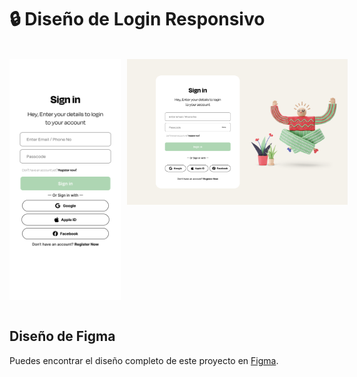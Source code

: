 # **🔒 Diseño de Login Responsivo**
<br>
<div style="display: flex; align-items: start; gap:10px">
<img src="./assets/img/page-mobile.png" alt="Página de incio de sesión en mobile" width="auto" height="385px">
<img src="./assets/img/page.png" alt="Página de incio de sesión en mobile" width="70%" height="auto"> 
</div>
<br>

## **Diseño de Figma**
 Puedes encontrar el diseño completo de este proyecto en [Figma](https://www.figma.com/file/OFHq4cINFwcDy2VoTn1k70/Log-in-page-(Community)?type=design&node-id=106%3A2&mode=design&t=qUqEsrTv77gxOtFw-1).


